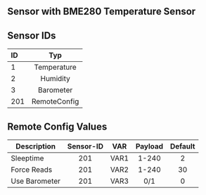 ## Sensor with BME280 Temperature Sensor

## Sensor IDs
| ID | Typ |
|:--- |:-------:|
| 1  | Temperature |
| 2  | Humidity |
| 3  | Barometer |
|201 | RemoteConfig |

## Remote Config Values

| Description       | Sensor-ID          | VAR | Payload  |  Default |
| ------------- |:-------------:|:----:|:-----:|:-----:
| Sleeptime     | 201 | VAR1 | 1-240 | 2 |
| Force Reads      | 201      | VAR2|    1-240 | 30 |
| Use Barometer | 201      | VAR3 |    0/1 | 0 |
